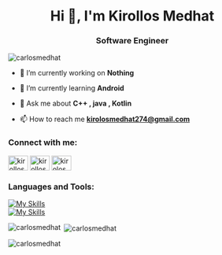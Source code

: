 <h1 align="center">Hi 👋, I'm Kirollos Medhat</h1>
<h3 align="center">Software Engineer</h3>


<p align="left"> <img src="https://komarev.com/ghpvc/?username=carlosmedhat&label=Profile%20views&color=0e75b6&style=flat" alt="carlosmedhat" /> </p>

- 🔭 I’m currently working on **Nothing**

- 🌱 I’m currently learning **Android**

- 💬 Ask me about **C++ , java , Kotlin**

- 📫 How to reach me **kirolosmedhat274@gmail.com**

<h3 align="left">Connect with me:</h3>
<p align="left">
<a href="https://linkedin.com/in/kirollos medhat" target="blank"><img align="center" src="https://raw.githubusercontent.com/rahuldkjain/github-profile-readme-generator/master/src/images/icons/Social/linked-in-alt.svg" alt="kirollos medhat" height="30" width="40" /></a>
<a href="https://fb.com/kirollos medhat" target="blank"><img align="center" src="https://raw.githubusercontent.com/rahuldkjain/github-profile-readme-generator/master/src/images/icons/Social/facebook.svg" alt="kirollos medhat" height="30" width="40" /></a>
<a href="https://codeforces.com/profile/kirolosmedhat" target="blank"><img align="center" src="https://raw.githubusercontent.com/rahuldkjain/github-profile-readme-generator/master/src/images/icons/Social/codeforces.svg" alt="kirolosmedhat" height="30" width="40" /></a>
</p>

<h3 align="left">Languages and Tools:</h3>
<p align="left">

[![My Skills](https://skillicons.dev/icons?i=js,html,css,kotlin,c,cs,cpp,java,py)](https://skillicons.dev)
<br/>
[![My Skills](https://skillicons.dev/icons?i=androidstudio,angular,atom,firebase,git,github,gradle,idea,linux,mongodb,mysql,sqlite,stackoverflow,visualstudio,vscode,xd)](https://skillicons.dev)
<br/>

<!--
<img src="https://img.shields.io/badge/Kotlin-0095D5?&style=for-the-badge&logo=kotlin&logoColor=white">
<img src="https://img.shields.io/badge/Java-ED8B00?style=for-the-badge&logo=java&logoColor=white">
<img src="https://img.shields.io/badge/C-00599C?style=for-the-badge&logo=c&logoColor=white">
<img src="https://img.shields.io/badge/C%2B%2B-00599C?style=for-the-badge&logo=c%2B%2B&logoColor=white">
<img src="https://img.shields.io/badge/Python-FFD43B?style=for-the-badge&logo=python&logoColor=darkgreen">
<img src="https://img.shields.io/badge/Go-00ADD8?style=for-the-badge&logo=go&logoColor=white">
<img src="https://img.shields.io/badge/Git-F05032?style=for-the-badge&logo=git&logoColor=white">
<img src="https://img.shields.io/badge/windows%20terminal-4D4D4D?style=for-the-badge&logo=windows%20terminal&logoColor=white">
<img src="https://img.shields.io/badge/Android-3DDC84?style=for-the-badge&logo=android&logoColor=white">
<img src="https://img.shields.io/badge/Android_Studio-3DDC84?style=for-the-badge&logo=android-studio&logoColor=white">
<img src="https://img.shields.io/badge/firebase-ffca28?style=for-the-badge&logo=firebase&logoColor=black">
<img src="https://img.shields.io/badge/Visual_Studio_Code-0078D4?style=for-the-badge&logo=visual%20studio%20code&logoColor=white">
<img src="https://img.shields.io/badge/IntelliJIDEA-000000.svg?style=for-the-badge&logo=intellij-idea&logoColor=white">
<img src="https://img.shields.io/badge/Adobe%20XD-470137?style=for-the-badge&logo=Adobe%20XD&logoColor=#FF61F6">
-->

 </p>

<p><img align="left" src="https://github-readme-stats.vercel.app/api/top-langs?username=carlosmedhat&show_icons=true&locale=en&layout=compact" alt="carlosmedhat" /></p>

<p>&nbsp;<img align="center" src="https://github-readme-stats.vercel.app/api?username=carlosmedhat&show_icons=true&locale=en" alt="carlosmedhat" /></p>

<p><img align="center" src="https://github-readme-streak-stats.herokuapp.com/?user=carlosmedhat&" alt="carlosmedhat" /></p>
